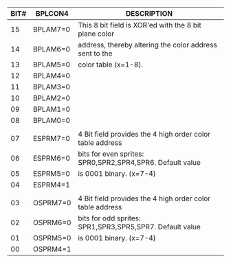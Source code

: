 | BIT# | **BPLCON4**  | DESCRIPTION                                              |
|---|---|---|
| 15   | BPLAM7=0 | This 8 bit field is XOR'ed with the 8 bit plane color    |
| 14   | BPLAM6=0 | address, thereby altering the color address sent to the  |
| 13   | BPLAM5=0 | color table (x=1-8).                                     |
| 12   | BPLAM4=0 |                                                          |
| 11   | BPLAM3=0 |                                                          |
| 10   | BPLAM2=0 |                                                          |
| 09   | BPLAM1=0 |                                                          |
| 08   | BPLAM0=0 |                                                          |
|      |          |                                                          |
| 07   | ESPRM7=0 | 4 Bit field provides the 4 high order color table address|
| 06   | ESPRM6=0 | bits for even sprites: SPR0,SPR2,SPR4,SPR6. Default value|
| 05   | ESPRM5=0 | is 0001 binary. (x=7-4)                                  |
| 04   | ESPRM4=1 |                                                          |
|      |          |                                                          |
| 03   | OSPRM7=0 | 4 Bit field provides the 4 high order color table address|
| 02   | OSPRM6=0 | bits for odd sprites: SPR1,SPR3,SPR5,SPR7. Default value |
| 01   | OSPRM5=0 | is 0001 binary. (x=7-4)                                  |
| 00   | OSPRM4=1 |                                                          |